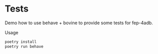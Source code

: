 # Tests

Demo how to use behave + bovine to provide some tests for fep-4adb.

Usage

```bash
poetry install
poetry run behave
```

